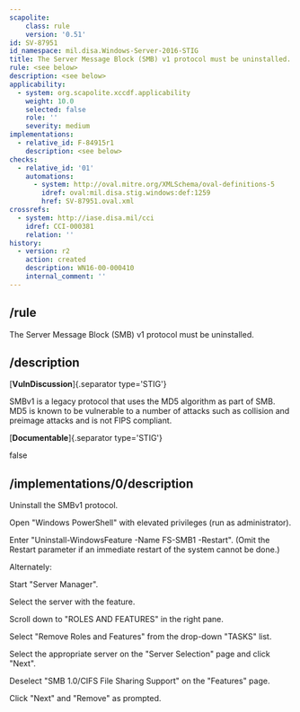 ```yaml
---
scapolite:
    class: rule
    version: '0.51'
id: SV-87951
id_namespace: mil.disa.Windows-Server-2016-STIG
title: The Server Message Block (SMB) v1 protocol must be uninstalled.
rule: <see below>
description: <see below>
applicability:
  - system: org.scapolite.xccdf.applicability
    weight: 10.0
    selected: false
    role: ''
    severity: medium
implementations:
  - relative_id: F-84915r1
    description: <see below>
checks:
  - relative_id: '01'
    automations:
      - system: http://oval.mitre.org/XMLSchema/oval-definitions-5
        idref: oval:mil.disa.stig.windows:def:1259
        href: SV-87951.oval.xml
crossrefs:
  - system: http://iase.disa.mil/cci
    idref: CCI-000381
    relation: ''
history:
  - version: r2
    action: created
    description: WN16-00-000410
    internal_comment: ''
---
```



## /rule

The Server Message Block (SMB) v1 protocol must be uninstalled.

## /description

[**VulnDiscussion**]{.separator type='STIG'}

SMBv1 is a legacy protocol that uses the MD5 algorithm as part of SMB. MD5 is known to be vulnerable to a number of attacks such as collision and preimage attacks and is not FIPS compliant.

[**Documentable**]{.separator type='STIG'}

false

## /implementations/0/description

Uninstall the SMBv1 protocol.

Open "Windows PowerShell" with elevated privileges (run as administrator).

Enter "Uninstall-WindowsFeature -Name FS-SMB1 -Restart".
(Omit the Restart parameter if an immediate restart of the system cannot be done.)

Alternately:

Start "Server Manager".

Select the server with the feature.

Scroll down to "ROLES AND FEATURES" in the right pane.

Select "Remove Roles and Features" from the drop-down "TASKS" list.

Select the appropriate server on the "Server Selection" page and click "Next".

Deselect "SMB 1.0/CIFS File Sharing Support" on the "Features" page.

Click "Next" and "Remove" as prompted.

